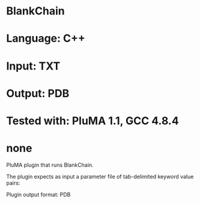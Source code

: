 # BlankChain
# Language: C++
# Input: TXT
# Output: PDB
# Tested with: PluMA 1.1, GCC 4.8.4
# none

PluMA plugin that runs BlankChain.

The plugin expects as input a parameter file of tab-delimited keyword value pairs: 

Plugin output format: PDB

